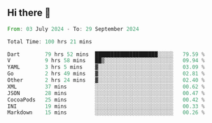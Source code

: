 ## Hi there 👋

<!--START_SECTION:waka-->

```rust
From: 03 July 2024 - To: 29 September 2024

Total Time: 100 hrs 21 mins

Dart        79 hrs 52 mins  ████████████████████░░░░░   79.59 %
V           9 hrs 58 mins   ██▒░░░░░░░░░░░░░░░░░░░░░░   09.94 %
YAML        3 hrs 5 mins    ▓░░░░░░░░░░░░░░░░░░░░░░░░   03.09 %
Go          2 hrs 49 mins   ▓░░░░░░░░░░░░░░░░░░░░░░░░   02.81 %
Other       2 hrs 24 mins   ▓░░░░░░░░░░░░░░░░░░░░░░░░   02.40 %
XML         37 mins         ░░░░░░░░░░░░░░░░░░░░░░░░░   00.62 %
JSON        28 mins         ░░░░░░░░░░░░░░░░░░░░░░░░░   00.47 %
CocoaPods   25 mins         ░░░░░░░░░░░░░░░░░░░░░░░░░   00.42 %
INI         19 mins         ░░░░░░░░░░░░░░░░░░░░░░░░░   00.33 %
Markdown    15 mins         ░░░░░░░░░░░░░░░░░░░░░░░░░   00.26 %
```

<!--END_SECTION:waka-->

<!--
**mathiskakal/mathiskakal** is a ✨ _special_ ✨ repository because its `README.md` (this file) appears on your GitHub profile.

Here are some ideas to get you started:

- 🔭 I’m currently working on ...
- 🌱 I’m currently learning ...
- 👯 I’m looking to collaborate on ...
- 🤔 I’m looking for help with ...
- 💬 Ask me about ...
- 📫 How to reach me: ...
- 😄 Pronouns: ...
- ⚡ Fun fact: ...
-->
